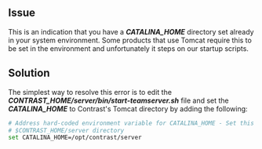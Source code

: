 <!--
title: "When I Try To Start TeamServer I Receive An Error That BASE_DIRECTORY Must Be Set"
description: "Explanation of BASE_DIRECTORY error"
-->

## Issue

This is an indication that you have a ***CATALINA_HOME*** directory set already in your system environment. Some products that use Tomcat require this to be set in the environment and unfortunately it steps on our startup scripts.


## Solution

The simplest way to resolve this error is to edit the ***CONTRAST_HOME/server/bin/start-teamserver.sh*** file and set the ***CATALINA_HOME*** to Contrast's Tomcat directory by adding the following:

```sh
# Address hard-coded environment variable for CATALINA_HOME - Set this directory to your 
# $CONTRAST_HOME/server directory
set CATALINA_HOME=/opt/contrast/server
```
